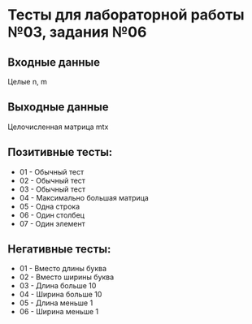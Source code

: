 # Тесты для лабораторной работы №03, задания №06

## Входные данные
Целые n, m

## Выходные данные
Целочисленная матрица mtx

## Позитивные тесты:
- 01 - Обычный тест
- 02 - Обычный тест
- 03 - Обычный тест
- 04 - Максимально большая матрица
- 05 - Одна строка
- 06 - Один столбец
- 07 - Один элемент

## Негативные тесты:
- 01 - Вместо длины буква
- 02 - Вместо ширины буква
- 03 - Длина больше 10
- 04 - Ширина больше 10
- 05 - Длина меньше 1
- 06 - Ширина меньше 1
